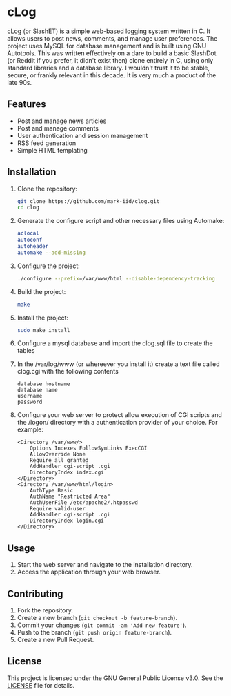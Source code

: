 # cLog

cLog (or SlashET) is a simple web-based logging system written in C. It allows users to post news, comments, and manage user preferences. The project uses MySQL for database management and is built using GNU Autotools.
This was written effectively on a dare to build a basic SlashDot (or Reddit if you prefer, it didn't exist then) clone entirely in C, using only standard libraries and a database library. I wouldn't trust it to be stable, secure, or frankly relevant in this decade. It is very much a product of the late 90s. 

## Features

- Post and manage news articles
- Post and manage comments
- User authentication and session management
- RSS feed generation
- Simple HTML templating


## Installation

1. Clone the repository:
    ```sh
    git clone https://github.com/mark-iid/clog.git
    cd clog
    ```

2. Generate the configure script and other necessary files using Automake:
    ```sh
    aclocal
    autoconf
    autoheader
    automake --add-missing
    ```

3. Configure the project:
    ```sh
    ./configure --prefix=/var/www/html --disable-dependency-tracking
    ```

4. Build the project:
    ```sh
    make
    ```

5. Install the project:
    ```sh
    sudo make install
    ```
6. Configure a mysql database and import the clog.sql file to create the tables

7. In the /var/log/www (or whereever you install it) create a text file called clog.cgi with the following contents
    ```
    database hostname
    database name
    username
    password
    ```

8. Configure your web server to protect allow execution of CGI scripts and the /logon/ directory with a authentication provider of your choice. For example:
    ```
    <Directory /var/www/>
        Options Indexes FollowSymLinks ExecCGI
        AllowOverride None
        Require all granted
        AddHandler cgi-script .cgi
        DirectoryIndex index.cgi
    </Directory>
    <Directory /var/www/html/login>
        AuthType Basic
        AuthName "Restricted Area"
        AuthUserFile /etc/apache2/.htpasswd
        Require valid-user
        AddHandler cgi-script .cgi
        DirectoryIndex login.cgi
    </Directory>
    ```

## Usage

1. Start the web server and navigate to the installation directory.
2. Access the application through your web browser.

## Contributing

1. Fork the repository.
2. Create a new branch (`git checkout -b feature-branch`).
3. Commit your changes (`git commit -am 'Add new feature'`).
4. Push to the branch (`git push origin feature-branch`).
5. Create a new Pull Request.

## License

This project is licensed under the GNU General Public License v3.0. See the [LICENSE](http://_vscodecontentref_/32) file for details.

